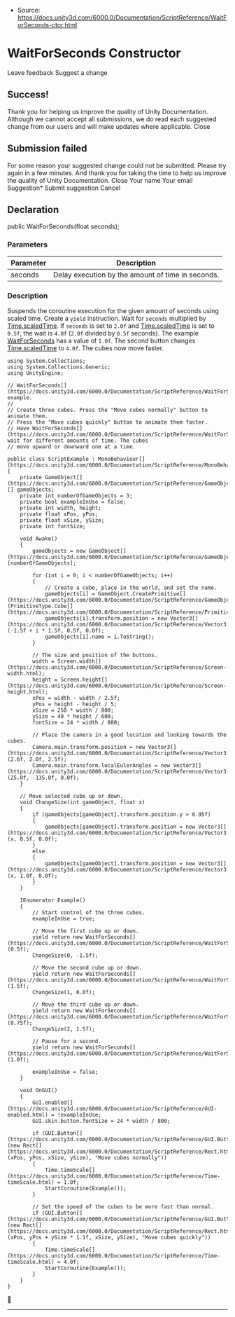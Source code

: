 * Source: https://docs.unity3d.com/6000.0/Documentation/ScriptReference/WaitForSeconds-ctor.html

# WaitForSeconds Constructor
Leave feedback
Suggest a change
## Success!
Thank you for helping us improve the quality of Unity Documentation. Although we cannot accept all submissions, we do read each suggested change from our users and will make updates where applicable.
Close
## Submission failed
For some reason your suggested change could not be submitted. Please <a>try again</a> in a few minutes. And thank you for taking the time to help us improve the quality of Unity Documentation.
Close
Your name Your email Suggestion* Submit suggestion
Cancel
## Declaration
public WaitForSeconds(float seconds); 
### Parameters
Parameter | Description  
---|---  
seconds | Delay execution by the amount of time in seconds.  
### Description
Suspends the coroutine execution for the given amount of seconds using scaled time.
Create a `yield` instruction. Wait for `seconds` multiplied by [Time.scaledTime](https://docs.unity3d.com/6000.0/Documentation/ScriptReference/Time-scaledTime.html). If `seconds` is set to `2.0f` and [Time.scaledTime](https://docs.unity3d.com/6000.0/Documentation/ScriptReference/Time-scaledTime.html) is set to `0.5f`, the wait is `4.0f` (`2.0f` divided by `0.5f` seconds). The example [WaitForSeconds](https://docs.unity3d.com/6000.0/Documentation/ScriptReference/WaitForSeconds.html) has a value of `1.0f`. The second button changes [Time.scaledTime](https://docs.unity3d.com/6000.0/Documentation/ScriptReference/Time-scaledTime.html) to `4.0f`. The cubes now move faster. 
```
using System.Collections;
using System.Collections.Generic;
using UnityEngine;  
  
// WaitForSeconds[](https://docs.unity3d.com/6000.0/Documentation/ScriptReference/WaitForSeconds.html) example.
//
// Create three cubes. Press the "Move cubes normally" button to animate them.
// Press the "Move cubes quickly" button to animate them faster.
// Have WaitForSeconds[](https://docs.unity3d.com/6000.0/Documentation/ScriptReference/WaitForSeconds.html) wait for different amounts of time. The cubes
// move upward or downward one at a time.  
  
public class ScriptExample : MonoBehaviour[](https://docs.unity3d.com/6000.0/Documentation/ScriptReference/MonoBehaviour.html)
{
    private GameObject[](https://docs.unity3d.com/6000.0/Documentation/ScriptReference/GameObject.html)[] gameObjects;
    private int numberOfGameObjects = 3;
    private bool exampleInUse = false;
    private int width, height;
    private float xPos, yPos;
    private float xSize, ySize;
    private int fontSize;  
  
    void Awake()
    {
        gameObjects = new GameObject[](https://docs.unity3d.com/6000.0/Documentation/ScriptReference/GameObject.html)[numberOfGameObjects];  
  
        for (int i = 0; i < numberOfGameObjects; i++)
        {
            // Create a cube, place in the world, and set the name.
            gameObjects[i] = GameObject.CreatePrimitive[](https://docs.unity3d.com/6000.0/Documentation/ScriptReference/GameObject.CreatePrimitive.html)(PrimitiveType.Cube[](https://docs.unity3d.com/6000.0/Documentation/ScriptReference/PrimitiveType.Cube.html));
            gameObjects[i].transform.position = new Vector3[](https://docs.unity3d.com/6000.0/Documentation/ScriptReference/Vector3.html)(-1.5f + i * 1.5f, 0.5f, 0.0f);
            gameObjects[i].name = i.ToString();
        }  
  
        // The size and position of the buttons.
        width = Screen.width[](https://docs.unity3d.com/6000.0/Documentation/ScriptReference/Screen-width.html);
        height = Screen.height[](https://docs.unity3d.com/6000.0/Documentation/ScriptReference/Screen-height.html);
        xPos = width - width / 2.5f;
        yPos = height - height / 5;
        xSize = 250 * width / 800;
        ySize = 40 * height / 600;
        fontSize = 24 * width / 800;  
  
        // Place the camera in a good location and looking towards the cubes.
        Camera.main.transform.position = new Vector3[](https://docs.unity3d.com/6000.0/Documentation/ScriptReference/Vector3.html)(2.6f, 2.0f, 2.5f);
        Camera.main.transform.localEulerAngles = new Vector3[](https://docs.unity3d.com/6000.0/Documentation/ScriptReference/Vector3.html)(25.0f, -135.0f, 0.0f);
    }  
  
    // Move selected cube up or down.
    void ChangeSize(int gameObject, float x)
    {
        if (gameObjects[gameObject].transform.position.y > 0.95f)
        {
            gameObjects[gameObject].transform.position = new Vector3[](https://docs.unity3d.com/6000.0/Documentation/ScriptReference/Vector3.html)(x, 0.5f, 0.0f);
        }
        else
        {
            gameObjects[gameObject].transform.position = new Vector3[](https://docs.unity3d.com/6000.0/Documentation/ScriptReference/Vector3.html)(x, 1.0f, 0.0f);
        }
    }  
  
    IEnumerator Example()
    {
        // Start control of the three cubes.
        exampleInUse = true;  
  
        // Move the first cube up or down.
        yield return new WaitForSeconds[](https://docs.unity3d.com/6000.0/Documentation/ScriptReference/WaitForSeconds.html)(0.5f);
        ChangeSize(0, -1.5f);  
  
        // Move the second cube up or down.
        yield return new WaitForSeconds[](https://docs.unity3d.com/6000.0/Documentation/ScriptReference/WaitForSeconds.html)(1.5f);
        ChangeSize(1, 0.0f);  
  
        // Move the third cube up or down.
        yield return new WaitForSeconds[](https://docs.unity3d.com/6000.0/Documentation/ScriptReference/WaitForSeconds.html)(0.75f);
        ChangeSize(2, 1.5f);  
  
        // Pause for a second.
        yield return new WaitForSeconds[](https://docs.unity3d.com/6000.0/Documentation/ScriptReference/WaitForSeconds.html)(1.0f);  
  
        exampleInUse = false;
    }  
  
    void OnGUI()
    {
        GUI.enabled[](https://docs.unity3d.com/6000.0/Documentation/ScriptReference/GUI-enabled.html) = !exampleInUse;
        GUI.skin.button.fontSize = 24 * width / 800;  
  
        if (GUI.Button[](https://docs.unity3d.com/6000.0/Documentation/ScriptReference/GUI.Button.html)(new Rect[](https://docs.unity3d.com/6000.0/Documentation/ScriptReference/Rect.html)(xPos, yPos, xSize, ySize), "Move cubes normally"))
        {
            Time.timeScale[](https://docs.unity3d.com/6000.0/Documentation/ScriptReference/Time-timeScale.html) = 1.0f;
            StartCoroutine(Example());
        }  
  
        // Set the speed of the cubes to be more fast than normal.
        if (GUI.Button[](https://docs.unity3d.com/6000.0/Documentation/ScriptReference/GUI.Button.html)(new Rect[](https://docs.unity3d.com/6000.0/Documentation/ScriptReference/Rect.html)(xPos, yPos + ySize * 1.1f, xSize, ySize), "Move cubes quickly"))
        {
            Time.timeScale[](https://docs.unity3d.com/6000.0/Documentation/ScriptReference/Time-timeScale.html) = 4.0f;
            StartCoroutine(Example());
        }
    }
}

```

* * *
